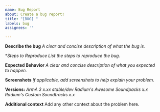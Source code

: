 ```yaml
---
name: Bug Report
about: Create a bug report!
title: "[BUG] "
labels: bug
assignees: ''

---
```


**Describe the bug**
*A clear and concise description of what the bug is.*

**Steps to Reproduce*
*List the steps to reproduce the bug.*

**Expected Behavior**
*A clear and concise description of what you expected to happen.*

**Screenshots**
*If applicable, add screenshots to help explain your problem.*

**Versions:**
*ArmA 3 x.xx stable/dev*
*Radium's Awesome Soundpacks x.x*
*Radium's Custom Soundtracks x.x*

**Additional context**
Add any other context about the problem here.
